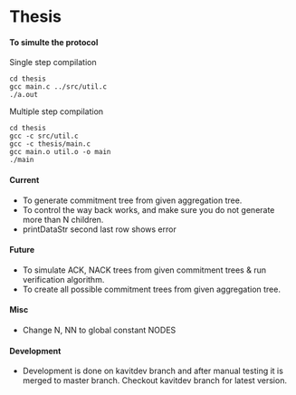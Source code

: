 Thesis
=====

#### To simulte the protocol 
Single step compilation
```
cd thesis
gcc main.c ../src/util.c
./a.out
```

Multiple step compilation
```
cd thesis
gcc -c src/util.c
gcc -c thesis/main.c
gcc main.o util.o -o main
./main
```
#### Current

* To generate commitment tree from given aggregation tree.
* To control the way back works, and make sure you do not generate more than N children.
* printDataStr second last row shows error

#### Future

* To simulate ACK, NACK trees from given commitment trees & run verification algorithm.
* To create all possible commitment trees from given aggregation tree.

#### Misc
* Change N, NN to global constant NODES

#### Development

* Development is done on kavitdev branch and after manual testing it is merged to master branch. Checkout kavitdev branch for latest version.

